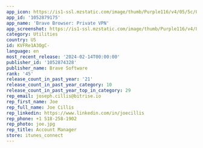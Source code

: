 ```yaml
---
app_icon: https://is1-ssl.mzstatic.com/image/thumb/Purple116/v4/05/5c/0f/055c0f33-822e-9c8d-9fce-59167e602494/AppIcon-0-0-1x_U007emarketing-0-7-0-85-220.png/1024x1024bb.png
app_id: '1052879175'
app_name: 'Brave Browser: Private VPN'
app_screenshot: https://is1-ssl.mzstatic.com/image/thumb/Purple116/v4/81/87/30/81873077-1771-6bf6-05a2-43fb5a5e0be5/bec3a630-92ae-4e03-a0e5-00962fdb9b9b_iPhone_14_Plus.png/1284x2778bb.png
category: Utilities
country: US
id: KVFRe1A3OgC-
language: en
most_recent_release: '2024-02-14T00:00:00'
publisher_id: '1052874328'
publisher_name: Brave Software
rank: '45'
release_count_in_past_year: '21'
release_count_in_past_year_category: 10
release_count_in_past_year_top_in_category: 29
rep_email: joseph.cillis@bitrise.io
rep_first_name: Joe
rep_full_name: Joe Cillis
rep_linkedin: https://www.linkedin.com/in/joecillis
rep_phone: +1 518-258-1902
rep_photo: joe.jpg
rep_title: Account Manager
store: itunes_connect
---
```

